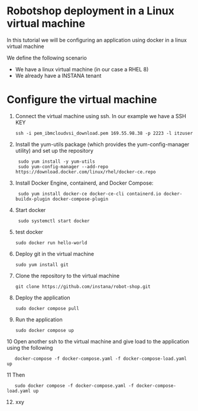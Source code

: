 # Robotshop deployment in a Linux virtual machine

In this tutorial we will be configuring an application using docker in a linux virtual machine

We define the following scenario
- We have a linux virtual machine (in our case a RHEL 8)
- We already have a INSTANA tenant

Configure the virtual machine
=

1. Connect the virtual machine using ssh. In our example we have a SSH KEY

       ssh -i pem_ibmcloudvsi_download.pem 169.55.98.38 -p 2223 -l itzuser
   
2. Install the yum-utils package (which provides the yum-config-manager utility) and set up the repository

        sudo yum install -y yum-utils
        sudo yum-config-manager --add-repo https://download.docker.com/linux/rhel/docker-ce.repo

   
3. Install Docker Engine, containerd, and Docker Compose:

        sudo yum install docker-ce docker-ce-cli containerd.io docker-buildx-plugin docker-compose-plugin
   
4. Start docker

        sudo systemctl start docker

5. test docker

       sudo docker run hello-world

6. Deploy git in the virtual machine

       sudo yum install git

7. Clone the repository to the virtual machine

       git clone https://github.com/instana/robot-shop.git

8. Deploy the application

       sudo docker compose pull

9. Run the application

       sudo docker compose up

10 Open another ssh to the virtual machine and give load to the application using the following

       docker-compose -f docker-compose.yaml -f docker-compose-load.yaml up

11 Then 
       
       
       sudo docker compose -f docker-compose.yaml -f docker-compose-load.yaml up
    

12. xxy
